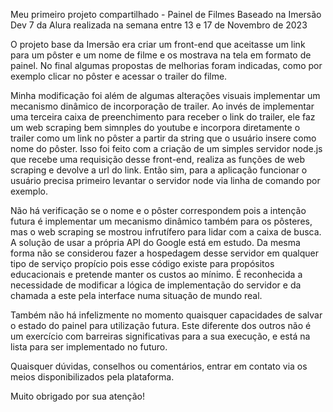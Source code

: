 Meu primeiro projeto compartilhado - Painel de Filmes
Baseado na Imersão Dev 7 da Alura realizada na semana entre 13 e 17 de Novembro de 2023

O projeto base da Imersão era criar um front-end que aceitasse um link para um pôster e um nome de filme e os mostrava na tela em formato de painel. No final algumas propostas de melhorias foram indicadas, como por exemplo clicar no pôster e acessar o trailer do filme. 

Minha modificação foi além de algumas alterações visuais implementar um mecanismo dinâmico de incorporação de trailer. Ao invés de implementar uma terceira caixa de preenchimento para receber o link do trailer, ele faz um web scraping bem simnples do youtube e incorpora diretamente o trailer como um link no pôster a partir da string que o usuário insere como nome do pôster. Isso foi feito com a criação de um simples servidor node.js que recebe uma requisição desse front-end, realiza as funções de web scraping e devolve a url do link. Então sim, para a aplicação funcionar o usuário precisa primeiro levantar o servidor node via linha de comando por exemplo.

Não há verificação se o nome e o pôster correspondem pois a intenção futura é implementar um mecanismo dinâmico também para os pôsteres, mas o web scraping se mostrou infrutífero para lidar com a caixa de busca. A solução de usar a própria API do Google está em estudo. Da mesma forma não se considerou fazer a hospedagem desse servidor em qualquer tipo de serviço propício pois esse código existe para propósitos educacionais e pretende manter os custos ao mínimo. É reconhecida a necessidade de modificar a lógica de implementação do servidor e da chamada a este pela interface numa situação de mundo real.

Também não há infelizmente no momento quaisquer capacidades de salvar o estado do painel para utilização futura. Este diferente dos outros não é um exercício com barreiras significativas para a sua execução, e está na lista para ser implementado no futuro.

Quaisquer dúvidas, conselhos ou comentários, entrar em contato via os meios disponibilizados pela plataforma.

Muito obrigado por sua atenção!